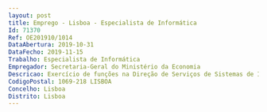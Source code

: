 ```yaml
--- 
layout: post
title: Emprego - Lisboa - Especialista de Informática
Id: 71370
Ref: OE201910/1014
DataAbertura: 2019-10-31
DataFecho: 2019-11-15
Trabalho: Especialista de Informática
Empregador: Secretaria-Geral do Ministério da Economia
Descricao: Exercício de funções na Direção de Serviços de Sistemas de Informação Divisão de Administração de Sistemas Administração de infraestruturas tecnológicas, com funções de análise, implementação e execução de projetos de sistemas de informação e apoio à gestão nos domínios do planeamento estratégico.  2 especialistas de informática para administração de Sistemas Windows Server (Ref.ª A)   2 especialistas de informática para administração de Sistemas Linux (Ref.ª B) 
CodigoPostal: 1069-218 LISBOA
Concelho: Lisboa
Distrito: Lisboa
--- 
```

